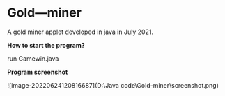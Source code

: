 # Gold—miner

A gold miner applet developed in java in July 2021.

**How to start the program?**

run Gamewin.java

**Program screenshot**

![image-20220624120816687](D:\Java code\Gold-miner\screenshot.png)